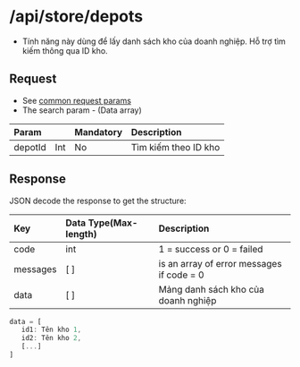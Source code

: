 # /api/store/depots

* Tính năng này dùng để lấy danh sách kho của doanh nghiệp. Hỗ trợ tìm kiếm thông qua ID kho.

## Request

* See [common request params](../getting-started/api.md#request)
* The search param - \(Data array\)

| Param |  | Mandatory | Description |
| :--- | :--- | :--- | :--- |
| depotId | Int | No | Tìm kiếm theo ID kho |

## Response

JSON decode the response to get the structure:

| Key | Data Type\(Max-length\) | Description |
| :--- | :--- | :--- |
| code | int | 1 = success or 0 = failed |
| messages | \[ \] | is an array of error messages if code = 0 |
| data | \[ \] | Mảng danh sách kho của doanh nghiệp |

```javascript
data = [
   id1: Tên kho 1,
   id2: Tên kho 2,
   [...]
]
```

